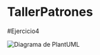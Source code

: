 # TallerPatrones


#Ejercicio4

![Diagrama de PlantUML](https://www.planttext.com?text=pL9B2i903Dtt55cEU8DPjLG4DoBs1CDCrC1yoaoig7XtWwMWui9biqfUybuU8NLXa_aSV4MHCH-CHTYioMDtBOoXJQ5F4IF3lGA9vTO4r50uKpoEI4StGNoQwfsqM55qmj8W-KB3aCYDtJr6KL0HB-zA7oChzCYe9knHLTQRKg39zaH30Wgzno3gPQvEMvDxP3DVfo-iSKxPoOl-wV1hJKW3_akHOzGOdNpM4m00)

